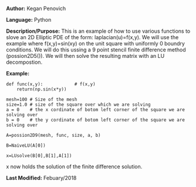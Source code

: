 **Author:** Kegan Penovich

**Language:** Python

**Description/Purpose:** This is an example of how to use various functions to slove an 2D Elliptic PDE of the form: laplacian(u)=f(x,y). We will use the example where f(x,y)=sin(xy) on the unit square with uniformly 0 boundry conditions.
We will do this ussing a 9 point stencil finite difference method (possion2D5()). We will then solve the resulting matrix with an LU decompostion.

**Example:**

    def func(x,y):            # f(x,y)
        return(np.sin(x*y))
        
    mesh=100 # Size of the mesh
    size=1.0 # size of the square over which we are solving
    a = 0    # the x cordinate of botom left corner of the square we are solving over
    b = 0    # the y cordinate of botom left corner of the square we are solving over
    
    A=possion2D9(mesh, func, size, a, b)
    
    B=NaiveLU(A[0])
    
    x=LUsolve(B[0],B[1],A[1])
    
x now holds the solution of the finite difference solution.    


**Last Modified:** Febuary/2018
